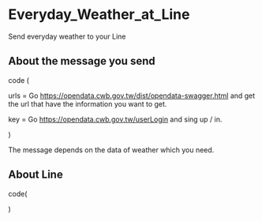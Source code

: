 # Everyday_Weather_at_Line
 
 Send everyday weather to your Line
 
## About the message you send

 code (
 
 urls = Go https://opendata.cwb.gov.tw/dist/opendata-swagger.html and get the url that have the information you want to get.
 
 key = Go https://opendata.cwb.gov.tw/userLogin and sing up / in.
 
 )
 
 The message depends on the data of weather which you need.

## About Line

 code(
 
 )
